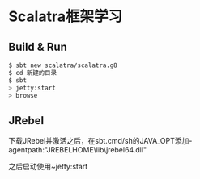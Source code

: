 # Scalatra框架学习 #

## Build & Run ##

```sh
$ sbt new scalatra/scalatra.g8
$ cd 新建的目录
$ sbt
> jetty:start
> browse
```

## JRebel ##
下载JRebel并激活之后，在sbt.cmd/sh的JAVA_OPT添加-agentpath:"JREBELHOME\\lib\\jrebel64.dll"

之后启动使用~jetty:start
